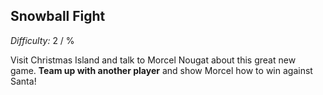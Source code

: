 
## Snowball Fight
_Difficulty:_ 2 / %

Visit Christmas Island and talk to Morcel Nougat about this great new game. **Team up with another player** and show Morcel how to win against Santa!

